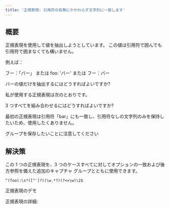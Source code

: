 ```yaml
---
title: '正規表現: 引用符の有無にかかわらず文字列に一致します'
---
```


## 概要
正規表現を使用して値を抽出しようとしています。
この値は引用符で囲んでも引用符で囲まなくても構いません。

例えば：

フー：「バー」
または
foo: 'バー'
または
フー：バー

バーの値だけを抽出するにはどうすればよいですか?

私が使用する正規表現は次のとおりです。

3 つすべてを組み合わせるにはどうすればよいですか?

最初の正規表現は引用符「bar」にも一致し、引用符なしの文字列のみを保持したいため、使用したくありません。

グループを保存したいことに注意してください

## 解決策
この 1 つの正規表現を、3 つのケースすべてに対してオプションの一致および後方参照を備えた追加のキャプチャ グループとともに使用できます。

```
^(foo):\s*(["']?)(\w.*?)(?<=\w)\2$

```
正規表現のデモ

正規表現の詳細:

